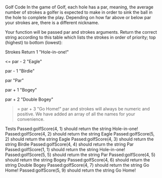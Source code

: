 Golf Code
In the game of Golf, each hole has a par, meaning, the average number of strokes a golfer is expected to make in order to sink the ball in the hole to complete the play. Depending on how far above or below par your strokes are, there is a different nickname.











Your function will be passed par and strokes arguments. Return the correct string according to this table which lists the strokes in order of priority; top (highest) to bottom (lowest):






Strokes	Return
1	"Hole-in-one!" 

<= par - 2	"Eagle"

par - 1	"Birdie"

par	"Par"

par + 1	"Bogey"

par + 2	"Double Bogey"

 >= par + 3	"Go Home!"
par and strokes will always be numeric and positive. We have added an array of all the names for your convenience.

Tests
Passed:golfScore(4, 1) should return the string Hole-in-one!
Passed:golfScore(4, 2) should return the string Eagle
Passed:golfScore(5, 2) should return the string Eagle
Passed:golfScore(4, 3) should return the string Birdie
Passed:golfScore(4, 4) should return the string Par
Passed:golfScore(1, 1) should return the string Hole-in-one!
Passed:golfScore(5, 5) should return the string Par
Passed:golfScore(4, 5) should return the string Bogey
Passed:golfScore(4, 6) should return the string Double Bogey
Passed:golfScore(4, 7) should return the string Go Home!
Passed:golfScore(5, 9) should return the string Go Home!
